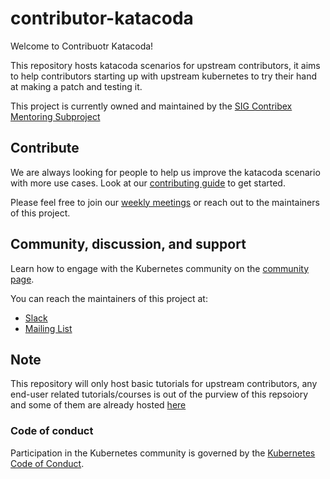 # contributor-katacoda

Welcome to Contribuotr Katacoda!

This repository hosts katacoda scenarios for upstream contributors, it aims to help contributors starting up with upstream kubernetes to try their hand at making a patch and testing it. 

This project is currently owned and maintained by the [SIG Contribex Mentoring Subproject](https://github.com/kubernetes/community/tree/master/mentoring)

## Contribute

We are always looking for people to help us improve the katacoda scenario with more use cases. Look at our [contributing guide](CONTRIBUTING.md) to get started.

Please feel free to join our [weekly meetings](https://github.com/kubernetes/community/tree/master/sig-contributor-experience#mentoring) or reach out to the maintainers of this project.


## Community, discussion, and support

Learn how to engage with the Kubernetes community on the [community page](http://kubernetes.io/community/).

You can reach the maintainers of this project at:

- [Slack](http://slack.k8s.io/)
- [Mailing List](https://groups.google.com/forum/#!forum/kubernetes-dev)

## Note
 
This repository will only host basic tutorials for upstream contributors, any end-user related tutorials/courses is out of the purview of this repsoiory and some of them are already hosted [here](https://www.katacoda.com/courses/kubernetes) 

### Code of conduct

Participation in the Kubernetes community is governed by the [Kubernetes Code of Conduct](code-of-conduct.md).

[owners]: https://git.k8s.io/community/contributors/guide/owners.md
[Creative Commons 4.0]: https://git.k8s.io/website/LICENSE
